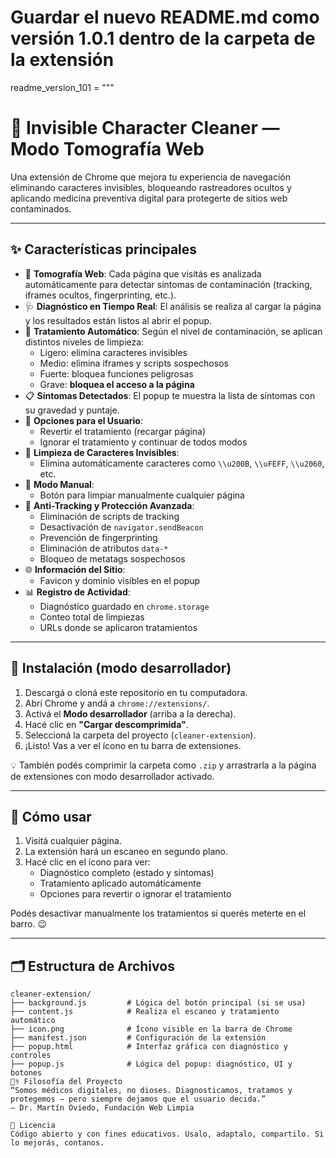 # Guardar el nuevo README.md como versión 1.0.1 dentro de la carpeta de la extensión

readme_version_101 = """
# 🧠 Invisible Character Cleaner — Modo Tomografía Web

Una extensión de Chrome que mejora tu experiencia de navegación eliminando caracteres invisibles, bloqueando rastreadores ocultos y aplicando medicina preventiva digital para protegerte de sitios web contaminados.

---

## ✨ Características principales

- 🔬 **Tomografía Web**: Cada página que visitás es analizada automáticamente para detectar síntomas de contaminación (tracking, iframes ocultos, fingerprinting, etc.).
- 🩺 **Diagnóstico en Tiempo Real**: El análisis se realiza al cargar la página y los resultados están listos al abrir el popup.
- 💉 **Tratamiento Automático**: Según el nivel de contaminación, se aplican distintos niveles de limpieza:
  - Ligero: elimina caracteres invisibles
  - Medio: elimina iframes y scripts sospechosos
  - Fuerte: bloquea funciones peligrosas
  - Grave: **bloquea el acceso a la página**
- 📋 **Síntomas Detectados**: El popup te muestra la lista de síntomas con su gravedad y puntaje.
- 🔄 **Opciones para el Usuario**:
  - Revertir el tratamiento (recargar página)
  - Ignorar el tratamiento y continuar de todos modos
- 🧽 **Limpieza de Caracteres Invisibles**:
  - Elimina automáticamente caracteres como `\\u200B`, `\\uFEFF`, `\\u2060`, etc.
- 🧼 **Modo Manual**:
  - Botón para limpiar manualmente cualquier página
- 🔐 **Anti-Tracking y Protección Avanzada**:
  - Eliminación de scripts de tracking
  - Desactivación de `navigator.sendBeacon`
  - Prevención de fingerprinting
  - Eliminación de atributos `data-*`
  - Bloqueo de metatags sospechosos
- 🌐 **Información del Sitio**:
  - Favicon y dominio visibles en el popup
- 📊 **Registro de Actividad**:
  - Diagnóstico guardado en `chrome.storage`
  - Conteo total de limpiezas
  - URLs donde se aplicaron tratamientos

---

## 🧩 Instalación (modo desarrollador)

1. Descargá o cloná este repositorio en tu computadora.
2. Abrí Chrome y andá a `chrome://extensions/`.
3. Activá el **Modo desarrollador** (arriba a la derecha).
4. Hacé clic en **"Cargar descomprimida"**.
5. Seleccioná la carpeta del proyecto (`cleaner-extension`).
6. ¡Listo! Vas a ver el ícono en tu barra de extensiones.

💡 También podés comprimir la carpeta como `.zip` y arrastrarla a la página de extensiones con modo desarrollador activado.

---

## 🚀 Cómo usar

1. Visitá cualquier página.
2. La extensión hará un escaneo en segundo plano.
3. Hacé clic en el ícono para ver:
   - Diagnóstico completo (estado y síntomas)
   - Tratamiento aplicado automáticamente
   - Opciones para revertir o ignorar el tratamiento

Podés desactivar manualmente los tratamientos si querés meterte en el barro. 😉

---

## 🗂️ Estructura de Archivos

```text
cleaner-extension/
├── background.js         # Lógica del botón principal (si se usa)
├── content.js            # Realiza el escaneo y tratamiento automático
├── icon.png              # Ícono visible en la barra de Chrome
├── manifest.json         # Configuración de la extensión
├── popup.html            # Interfaz gráfica con diagnóstico y controles
├── popup.js              # Lógica del popup: diagnóstico, UI y botones
👨‍⚕️ Filosofía del Proyecto
“Somos médicos digitales, no dioses. Diagnosticamos, tratamos y protegemos — pero siempre dejamos que el usuario decida.”
— Dr. Martín Oviedo, Fundación Web Limpia

📃 Licencia
Código abierto y con fines educativos. Usalo, adaptalo, compartilo. Si lo mejorás, contanos.
